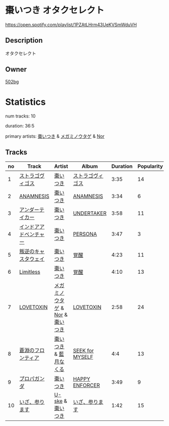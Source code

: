 # 棗いつき オタクセレクト
https://open.spotify.com/playlist/1PZAtLHrm43UeKVSmWduVH

## Description
オタクセレクト

## Owner
[502bg](https://open.spotify.com/user/4woroafc3tx648l7zc8quofbf)

# Statistics
num tracks: 10

duration: 36:5

primary artists: [棗いつき](https://open.spotify.com/artist/1ppZuEdue8Q5RV6jDiXQ7t) & [メガミノウタゲ](https://open.spotify.com/artist/6CxEczBOcny5WD1BpL0sX8) & [Nor](https://open.spotify.com/artist/3wzLoR43XSiPV1smicPd8p)

## Tracks
| no | Track | Artist | Album | Duration | Popularity |
| -- | ----- | ------ | ----- | -------- | ---------- |
| 1 | [ストラゴヴィゴス](https://open.spotify.com/track/2obZbmqYaVkPpZPimwKCBW) | [棗いつき](https://open.spotify.com/artist/1ppZuEdue8Q5RV6jDiXQ7t) | [ストラゴヴィゴス](https://open.spotify.com/album/0sKyREt8Mg9VJW0s0vwmWB) | 3:35 | 14 |
| 2 | [ANAMNESIS](https://open.spotify.com/track/5IJab9bnE4L8r0azXZUUSD) | [棗いつき](https://open.spotify.com/artist/1ppZuEdue8Q5RV6jDiXQ7t) | [ANAMNESIS](https://open.spotify.com/album/4SpMO3RF0ITtNCkGyqvC4Q) | 3:34 | 6 |
| 3 | [アンダーテイカー](https://open.spotify.com/track/5rQbIByrU5yBUPYSVhOwXs) | [棗いつき](https://open.spotify.com/artist/1ppZuEdue8Q5RV6jDiXQ7t) | [UNDERTAKER](https://open.spotify.com/album/6xnfVAr82M23QdDrNeBmem) | 3:58 | 11 |
| 4 | [インドアアドベンチャー](https://open.spotify.com/track/5XPdYgXoOkGujyA3UtPHUI) | [棗いつき](https://open.spotify.com/artist/1ppZuEdue8Q5RV6jDiXQ7t) | [PERSONA](https://open.spotify.com/album/77p2FUr3PH40LCdRSz79g1) | 3:47 | 3 |
| 5 | [叛逆のキャスタウェイ](https://open.spotify.com/track/3ZGI1s7g9yEmFRwoPnhHSC) | [棗いつき](https://open.spotify.com/artist/1ppZuEdue8Q5RV6jDiXQ7t) | [覚醒](https://open.spotify.com/album/3K9bsEB1T0UNSCZYmXwgT5) | 4:23 | 11 |
| 6 | [Limitless](https://open.spotify.com/track/7fDdcq8GVkN1StJsTi1kIE) | [棗いつき](https://open.spotify.com/artist/1ppZuEdue8Q5RV6jDiXQ7t) | [覚醒](https://open.spotify.com/album/3K9bsEB1T0UNSCZYmXwgT5) | 4:10 | 13 |
| 7 | [LOVETOXIN](https://open.spotify.com/track/3GhIOCPVcTnhKfxEl4qFEp) | [メガミノウタゲ](https://open.spotify.com/artist/6CxEczBOcny5WD1BpL0sX8) & [Nor](https://open.spotify.com/artist/3wzLoR43XSiPV1smicPd8p) & [棗いつき](https://open.spotify.com/artist/1ppZuEdue8Q5RV6jDiXQ7t) | [LOVETOXIN](https://open.spotify.com/album/1rIO0ysE6AOI2bzE739qiC) | 2:58 | 24 |
| 8 | [蒼淵のフロンティア](https://open.spotify.com/track/4ZntqYG5uHShSeyt31OTi5) | [棗いつき](https://open.spotify.com/artist/1ppZuEdue8Q5RV6jDiXQ7t) & [藍月なくる](https://open.spotify.com/artist/76jymFPvOx0wxV8nEEewSq) | [SEEK for MYSELF](https://open.spotify.com/album/3ap36JUtoFwuxPyMsYfb2K) | 4:4 | 13 |
| 9 | [プロパガンダ](https://open.spotify.com/track/1LMImXP0dqaKMmbbyCtwnr) | [棗いつき](https://open.spotify.com/artist/1ppZuEdue8Q5RV6jDiXQ7t) | [HAPPY ENFORCER](https://open.spotify.com/album/1zvKmIhu8eQBw8t7veIKWW) | 3:49 | 9 |
| 10 | [いざ、参ります](https://open.spotify.com/track/7blNHHJXngC6t2QEiwaeB2) | [U-ske](https://open.spotify.com/artist/1gPdKqsIk5gfb2FvfFlq64) & [棗いつき](https://open.spotify.com/artist/1ppZuEdue8Q5RV6jDiXQ7t) | [いざ、参ります](https://open.spotify.com/album/3ftugaxHUSkhFsFb9Riatm) | 1:42 | 15 |
        

